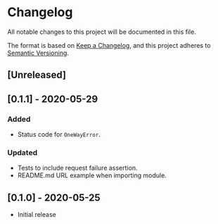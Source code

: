 # Changelog

All notable changes to this project will be documented in this file.

The format is based on [Keep a Changelog](https://keepachangelog.com/en/1.0.0/),
and this project adheres to [Semantic Versioning](https://semver.org/spec/v2.0.0.html).

## [Unreleased]

## [0.1.1] - 2020-05-29

### Added

- Status code for `OneWayError`.

### Updated

- Tests to include request failure assertion.
- README.md URL example when importing module.

## [0.1.0] - 2020-05-25

- Initial release

